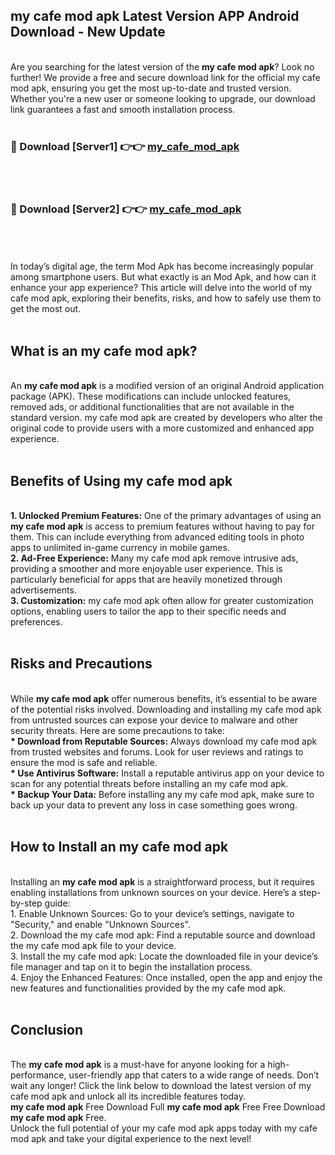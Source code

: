 ## my cafe mod apk Latest Version APP Android Download - New Update
<br>
Are you searching for the latest version of the <strong>my cafe mod apk</strong>? Look no further! We provide a free and secure download link for the official my cafe mod apk, ensuring you get the most up-to-date and trusted version. Whether you're a new user or someone looking to upgrade, our download link guarantees a fast and smooth installation process.
<br>
<br>
<h3>🔴 Download [Server1] 👉👉 <a href="https://modyolo.store/my+cafe+mod+apk">my_cafe_mod_apk</a></h3><br>
<br>
<h3>🔴 Download [Server2] 👉👉 <a href="https://modyolo.store/my+cafe+mod+apk">my_cafe_mod_apk</a></h3><br>
<br>
<br>
In today’s digital age, the term Mod Apk has become increasingly popular among smartphone users. But what exactly is an Mod Apk, and how can it enhance your app experience? This article will delve into the world of my cafe mod apk, exploring their benefits, risks, and how to safely use them to get the most out.
<br>
<br>
<h2>What is an my cafe mod apk?</h2>
<br>
An <strong>my cafe mod apk</strong> is a modified version of an original Android application package (APK). These modifications can include unlocked features, removed ads, or additional functionalities that are not available in the standard version. my cafe mod apk are created by developers who alter the original code to provide users with a more customized and enhanced app experience.
<br>
<br>
<h2>Benefits of Using my cafe mod apk</h2>
<br>
<strong> 1. Unlocked Premium Features:</strong> One of the primary advantages of using an <strong>my cafe mod apk</strong> is access to premium features without having to pay for them. This can include everything from advanced editing tools in photo apps to unlimited in-game currency in mobile games.
<br>
<strong> 2. Ad-Free Experience:</strong> Many my cafe mod apk remove intrusive ads, providing a smoother and more enjoyable user experience. This is particularly beneficial for apps that are heavily monetized through advertisements.
<br>
<strong> 3. Customization:</strong> my cafe mod apk often allow for greater customization options, enabling users to tailor the app to their specific needs and preferences.
<br>
<br>
<h2>Risks and Precautions</h2>
<br>
While <strong>my cafe mod apk</strong> offer numerous benefits, it’s essential to be aware of the potential risks involved. Downloading and installing my cafe mod apk from untrusted sources can expose your device to malware and other security threats. Here are some precautions to take:
<br>
<strong> * Download from Reputable Sources:</strong> Always download my cafe mod apk from trusted websites and forums. Look for user reviews and ratings to ensure the mod is safe and reliable.
<br>
<strong> * Use Antivirus Software:</strong> Install a reputable antivirus app on your device to scan for any potential threats before installing an my cafe mod apk.
<br>
<strong> * Backup Your Data:</strong> Before installing any my cafe mod apk, make sure to back up your data to prevent any loss in case something goes wrong.
<br>
<br>
<h2>How to Install an my cafe mod apk</h2>
<br>
Installing an <strong>my cafe mod apk</strong> is a straightforward process, but it requires enabling installations from unknown sources on your device. Here’s a step-by-step guide:
<br>
 1. Enable Unknown Sources: Go to your device’s settings, navigate to "Security," and enable "Unknown Sources".
<br>
 2. Download the my cafe mod apk: Find a reputable source and download the my cafe mod apk file to your device.
<br>
 3. Install the my cafe mod apk: Locate the downloaded file in your device’s file manager and tap on it to begin the installation process.
<br>
 4. Enjoy the Enhanced Features: Once installed, open the app and enjoy the new features and functionalities provided by the my cafe mod apk.
<br>
<br>
<h2><strong>Conclusion</strong></h2>
<br>
The <strong>my cafe mod apk</strong> is a must-have for anyone looking for a high-performance, user-friendly app that caters to a wide range of needs. Don’t wait any longer! Click the link below to download the latest version of my cafe mod apk and unlock all its incredible features today.
<br>
<strong>my cafe mod apk</strong> Free Download Full <strong>my cafe mod apk</strong> Free Free Download <strong>my cafe mod apk</strong> Free.
<br>
Unlock the full potential of your my cafe mod apk apps today with my cafe mod apk and take your digital experience to the next level!